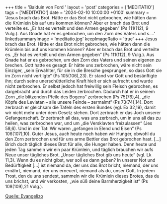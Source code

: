 +++
title = 'Balduin von Ford  '
layout = 'post'
categories = ['MEDITATIO']
tags = ['MEDITATIO']
date = '2024-02-10 10:00:00 +0100'
summary = 'Jesus brach das Brot. Hätte er das Brot nicht gebrochen, wie hätten dann die Krümlein bis auf uns kommen können? Aber er brach das Brot und verteilte es. „Er hat es verteilt und den Armen gegeben“ (Ps 111(112), 9 Vulg.). Aus Gnade hat er es gebrochen, um den Zorn des Vaters und s....'
linkedsummaryImage = 'meditatio.jpg'
keepImageRatio = 'true'
+++
Jesus brach das Brot. Hätte er das Brot nicht gebrochen, wie hätten dann die Krümlein bis auf uns kommen können? Aber er brach das Brot und verteilte es. „Er hat es verteilt und den Armen gegeben“ (Ps 111(112), 9 Vulg.). Aus Gnade hat er es gebrochen, um den Zorn des Vaters und seinen eigenen zu brechen.<!--more--> Gott hatte es gesagt: Er hätte uns zerbrochen, wäre nicht sein Einziger, „sein Erwählter, für sie in die Bresche gesprungen, so dass Gott sie im Zorn nicht vertilgte“ (Ps 105(106),23). Er stand vor Gott und besänftigte ihn; durch seine unerschütterliche Kraft hielt er sich aufrecht und wurde nicht zerbrochen.
Er selbst jedoch hat freiwillig sein Fleisch gebrochen, es dargebracht und durch das Leiden zerbrochen. Dadurch hat er in seinem Zorn „die blitzenden Pfeile des Bogens“ zerbrochen (Ps 75(76),4), „die Köpfe des Leviatan – alle unsere Feinde – zermalmt“ (Ps 73(74),14). Dort zerbrach er gleichsam die Tafeln des ersten Bundes (vgl. Ex 32,19), damit wir nicht mehr unter dem Gesetz stehen. Dort zerbrach er das Joch unserer Gefangenschaft. Er zerbrach all das, was uns zerbrach, um in uns all das zu heilen, was zerbrochen war, und um „die Versklavten freizulassen“ (Jes 58,6). Und in der Tat: Wir waren „gefangen in Elend und Eisen“ (Ps 106(107),10).
Guter Jesus, auch heute noch haben wir Hunger, obwohl du den Zorn zerbrochen und für uns arme Bettler das Brot gebrochen hast. […] Brich doch täglich dieses Brot für alle, die Hunger haben. Denn heute und jeden Tag sammeln wir ein paar Krümlein, und täglich brauchen wir aufs Neue unser tägliches Brot. „Unser tägliches Brot gib uns heute“ (vgl. Lk 11,3). Wenn du es nicht gibst, wer soll es dann geben? In unserer Not und Bedürftigkeit […] ist niemand da, der uns das Brot bricht, niemand, der uns ernährt, niemand, der uns erneuert, niemand als du, unser Gott. In jedem Trost, den du uns sendest, sammeln wir die Krümlein dieses Brotes, das du uns brichst, und wir verkosten, „wie süß deine Barmherzigkeit ist“ (Ps 108(109),21 Vulg.).






[Quelle: Evangelizo](https://evangeliumtagfuertag.org/DE/gospel)
